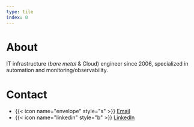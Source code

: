 ```yaml
---
type: tile
index: 0
---
```


# About

IT infrastructure (*bare metal* & Cloud) engineer since 2006, specialized in
automation and monitoring/observability.

# Contact

* {{< icon name="envelope" style="s" >}} [Email][mailto]
* {{< icon name="linkedin" style="b" >}} [LinkedIn][linkedin]

[linkedin]: https://www.linkedin.com/company/cobalt-core
[mailto]: mailto:contact@cobaltco.re
